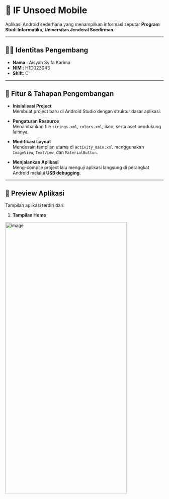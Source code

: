 # 📱 IF Unsoed Mobile

Aplikasi Android sederhana yang menampilkan informasi seputar **Program Studi Informatika, Universitas Jenderal Soedirman**.

---

## 👩‍🎓 Identitas Pengembang
- **Nama** : Aisyah Syifa Karima  
- **NIM**  : H1D023043  
- **Shift**: C  

---

## 🚀 Fitur & Tahapan Pengembangan
- **Inisialisasi Project**  
  Membuat project baru di Android Studio dengan struktur dasar aplikasi.  

- **Pengaturan Resource**  
  Menambahkan file `strings.xml`, `colors.xml`, ikon, serta aset pendukung lainnya.  

- **Modifikasi Layout**  
  Mendesain tampilan utama di `activity_main.xml` menggunakan `ImageView`, `TextView`, dan `MaterialButton`.  

- **Menjalankan Aplikasi**  
  Meng-compile project lalu menguji aplikasi langsung di perangkat Android melalui **USB debugging**.  

---

## 📸 Preview Aplikasi
Tampilan aplikasi terdiri dari:  
1. **Tampilan Home**  
<img width="386" height="862" alt="image" src="https://github.com/user-attachments/assets/5fb5a5dd-53d2-46e9-b839-3cbccae831be" />

